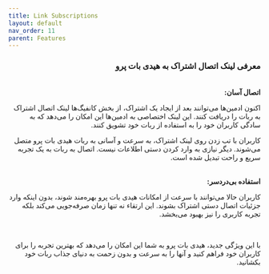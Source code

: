 ```yaml
---
title: Link Subscriptions
layout: default
nav_order: 11
parent: Features
---
```


<head>
    <meta charset="utf-8">
    <link rel="stylesheet" href="https://b3h1z.github.io/HidyBot-Docs/assets/css/style.css">
</head>
<div dir="rtl">

<h3>معرفی لینک اتصال اشتراک به هیدی بات پرو</h3>
<br>
<b>اتصال آسان:</b>
<p>اکنون ادمین‌ها می‌توانند بعد از ایجاد یک اشتراک، از بخش کانفیگ‌ها لینک اتصال اشتراک به ربات را دریافت کنند. این لینک اختصاصی به ادمین‌ها این امکان را می‌دهد که به سادگی کاربران خود را به استفاده از ربات خود تشویق کنند.</p>
<p>کاربران با تب زدن روی لینک اشتراک، به سرعت و آسانی به ربات هیدی بات پرو متصل می‌شوند. دیگر نیازی به وارد کردن دستی اطلاعات نیست. اتصال به ربات به یک تجربه سریع و راحت تبدیل شده است.</p>

<br>
<b>استفاده بی‌دردسر:</b>
<p>کاربران حالا می‌توانند با سرعت از امکانات هیدی بات پرو بهره‌مند شوند، بدون اینکه وارد جزئیات اتصال دستی اشتراک بشوند. این ارتقاء نه تنها زمان صرفه‌جویی می‌کند بلکه تجربه کاربری را نیز بهبود می‌بخشد.</p>

<br>
<p>با این ویژگی جدید، هیدی بات پرو به شما این امکان را می‌دهد که بهترین تجربه را برای کاربران خود فراهم کنید و آنها را به سرعت و بدون زحمت به دنیای جذاب ربات خود بکشانید.</p>


</div>
